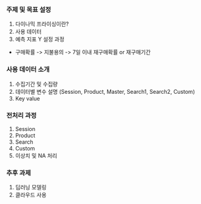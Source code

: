 ### 주제 및 목표 설정
1. 다이나믹 프라이싱이란?
2. 사용 데이터
3. 예측 지표 Y 설정 과정
- 구매확률 -> 지불용의 -> 7일 이내 재구매확률 or 재구매기간

### 사용 데이터 소개
1. 수집기간 및 수집량
2. 데이터별 변수 설명 (Session, Product, Master, Search1, Search2, Custom)
3. Key value

### 전처리 과정
1. Session
2. Product
3. Search
4. Custom
5. 이상치 및 NA 처리

### 추후 과제
1. 딥러닝 모델링
2. 클라우드 사용 
